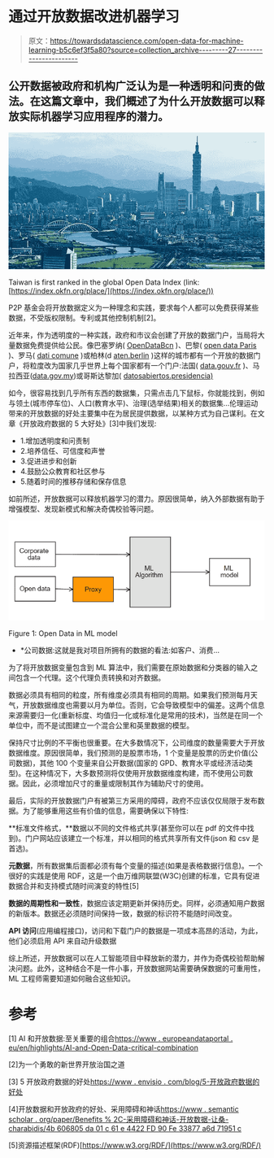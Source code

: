 # 通过开放数据改进机器学习

> 原文：<https://towardsdatascience.com/open-data-for-machine-learning-b5c6ef3f5a80?source=collection_archive---------27----------------------->

## 公开数据被政府和机构广泛认为是一种透明和问责的做法。在这篇文章中，我们概述了为什么开放数据可以释放实际机器学习应用程序的潜力。

![](img/bc0c8141d22a96fe6538c16d5a64338e.png)

Taiwan is first ranked in the global Open Data Index (link: [https://index.okfn.org/place/](https://index.okfn.org/place/))

P2P 基金会将开放数据定义为一种理念和实践，要求每个人都可以免费获得某些数据，不受版权限制。专利或其他控制机制[2]。

近年来，作为透明度的一种实践，政府和市议会创建了开放的数据门户，当局将大量数据免费提供给公民。像巴塞罗纳( [OpenDataBcn](https://opendata-ajuntament.barcelona.cat/en/) )、巴黎( [open data Paris](https://opendata.paris.fr/explore/?sort=modified) )、罗马( [dati comune](https://dati.comune.roma.it/) )或柏林(d [aten.berlin](https://daten.berlin.de/) )这样的城市都有一个开放的数据门户，将粒度改为国家几乎世界上每个国家都有一个门户:法国( [data.gouv.fr](https://www.data.gouv.fr/fr/) )、马拉西亚([data.gov.my](http://www.data.gov.my/))或哥斯达黎加( [datosabiertos.presidencia)](http://datosabiertos.presidencia.go.cr/home)

如今，很容易找到几乎所有东西的数据集，只需点击几下鼠标，你就能找到，例如与领土(城市停车位)、人口(教育水平)、治理(选举结果)相关的数据集...伦理运动带来的开放数据的好处主要集中在为居民提供数据，以某种方式为自己谋利。在文章《开放政府数据的 5 大好处》[3]中我们发现:

*   1.增加透明度和问责制
*   2.培养信任、可信度和声誉
*   3.促进进步和创新
*   4.鼓励公众教育和社区参与
*   5.随着时间的推移存储和保存信息

如前所述，开放数据可以释放机器学习的潜力。原因很简单，纳入外部数据有助于增强模型、发现新模式和解决奇偶校验等问题。

![](img/f23c26e92e01b0b83f8ff38556b9bd35.png)

Figure 1: Open Data in ML model

* *公司数据:这就是我对项目所拥有的数据的看法:如客户、消费…

为了将开放数据变量包含到 ML 算法中，我们需要在原始数据和分类器的输入之间包含一个代理。这个代理负责转换和对齐数据。

数据必须具有相同的粒度，所有维度必须具有相同的周期。如果我们预测每月天气，开放数据维度也需要以月为单位。否则，它会导致模型中的偏差。这两个信息来源需要归一化(重新标度、均值归一化或标准化是常用的技术)，当然是在同一个单位中，而不是试图建立一个混合公里和英里数据的模型。

保持尺寸比例的不平衡也很重要。在大多数情况下，公司维度的数量需要大于开放数据维度。原因很简单，我们预测的是股票市场，1 个变量是股票的历史价值(公司数据)，其他 100 个变量来自公开数据(国家的 GPD、教育水平或经济活动类型)。在这种情况下，大多数预测将仅使用开放数据维度构建，而不使用公司数据。因此，必须增加尺寸的重量或限制其作为辅助尺寸的使用。

最后，实际的开放数据门户有被第三方采用的障碍，政府不应该仅仅局限于发布数据。为了能够重用这些有价值的信息，需要确保以下特性:

**标准文件格式，**数据以不同的文件格式共享(甚至你可以在 pdf 的文件中找到)。门户网站应该建立一个标准，并以相同的格式共享所有文件(json 和 csv 是首选)。

**元数据**，所有数据集后面都必须有每个变量的描述(如果是表格数据行信息)。一个很好的实践是使用 RDF，这是一个由万维网联盟(W3C)创建的标准，它具有促进数据合并和支持模式随时间演变的特性[5]

**数据的周期性和一致性**，数据应该定期更新并保持历史。同样，必须通知用户数据的新版本。数据还必须随时间保持一致，数据的标识符不能随时间改变。

**API 访问**(应用编程接口)，访问和下载门户的数据是一项成本高昂的活动，为此，他们必须启用 API 来自动升级数据

综上所述，开放数据可以在人工智能项目中释放新的潜力，并作为奇偶校验帮助解决问题。此外，这种结合不是一件小事，开放数据网站需要确保数据的可重用性，ML 工程师需要知道如何融合这些知识。

# 参考

[1] AI 和开放数据:至关重要的组合[https://www . europeandataportal . eu/en/highlights/AI-and-Open-Data-critical-combination](https://www.europeandataportal.eu/en/highlights/ai-and-open-data-crucial-combination)

[2]为一个勇敢的新世界开放治国之道

[3] 5 开放政府数据的好处[https://www . envisio . com/blog/5-开放政府数据的好处](https://www.envisio.com/blog/5-benefits-of-open-government-data)

[4]开放数据和开放政府的好处、采用障碍和神话[https://www . semantic scholar . org/paper/Benefits % 2C-采用障碍和神话-开放数据-让桑-charabidis/4b 606805 da 01 c 61 e 4422 FD 90 Fe 33877 a6d 71951 c](https://www.semanticscholar.org/paper/Benefits%2C-Adoption-Barriers-and-Myths-of-Open-Data-Janssen-Charalabidis/4b606805da01c61e4422fd90fe33877a6d71951c)

[5]资源描述框架(RDF)[https://www.w3.org/RDF/](https://www.w3.org/RDF/)
